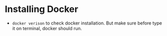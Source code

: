 # Installing Docker
- `docker verison` to check docker installation. But make sure before type it on terminal, docker should run.